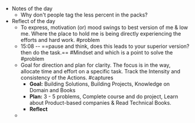 - Notes of the day
	- Why don't people tag the less percent in the packs?
- Reflect of the day
	- To express, motivation (or) mood swings to best version of me & low me. Where the place to hold me is being directly experiencing the efforts and hard work.  #problem
	- 15:08 -- ==pause and think, does this leads to your superior version? then do the task.== #Mindset and which is a point to solve the #problem
	- Goal for direction and plan for clarity. The focus is in the way, allocate time and effort on a specific task. Track the Intensity and consistency of the Actions. #captures
		- **Goal:** Building Solutions, Building Projects, Knowledge on Domain and Books
		- **Plan:** 3 - 5 problems, Complete course and do project, Learn about Product-based companies & Read Technical Books.
		- **Reflect**
	-